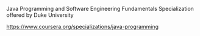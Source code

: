 Java Programming and Software Engineering Fundamentals Specialization offered by Duke University

https://www.coursera.org/specializations/java-programming